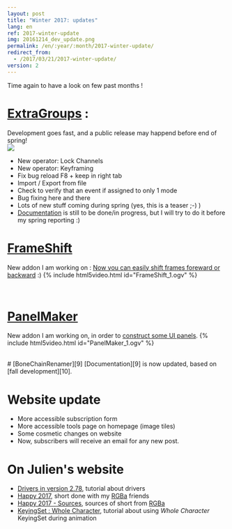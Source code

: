 ```yaml
---
layout: post
title: "Winter 2017: updates"
lang: en
ref: 2017-winter-update
img: 20161214_dev_update.png
permalink: /en/:year/:month/2017-winter-update/
redirect_from:
  - /2017/03/21/2017-winter-update/
version: 2
---
```


Time again to have a look on few past months !

# [ExtraGroups][6] :  

Development goes fast, and a public release may happend before end of spring!  
![][7]
*  New operator: Lock Channels
*  New operator: Keyframing  
*  Fix bug reload F8 + keep in right tab
*  Import / Export from file
*  Check to verify that an event if assigned to only 1 mode
*  Bug fixing here and there
*  Lots of new stuff coming during spring (yes, this is a teaser ;-) )
*  [Documentation][6] is still to be done/in progress, but I will try to do it before my spring reporting :)

# [FrameShift][8]
New addon I am working on : [Now you can easily shift frames foreward or backward][8] :)
{% include html5video.html id="FrameShift_1.ogv" %}

<br/>

# [PanelMaker][11]
New addon I am working on, in order to [construct some UI panels][11].
{% include html5video.html id="PanelMaker_1.ogv" %}

<br/>
# [BoneChainRenamer][9]
[Documentation][9] is now updated, based on [fall development][10].

# Website update
* More accessible subscription form
* More accessible tools page on homepage (image tiles)
* Some cosmetic changes on website
* Now, subscribers will receive an email for any new post.

# On Julien's website
* [Drivers in version 2.78][1], tutorial about drivers
* [Happy 2017][2], short done with my [RGBa][3] friends
* [Happy 2017 - Sources][4], sources of short from [RGBa][3]
* [KeyingSet : Whole Character][5], tutorial about using _Whole Character_ KeyingSet during animation

[1]: http://julienduroure.com/en/2017/01/drivers-in-version-2-78/
[2]: http://julienduroure.com/en/2017/01/happy-2017/
[3]: http://RGBa.fr
[4]: http://julienduroure.com/en/2017/02/happy-2017-sources/
[5]: http://julienduroure.com/en/2017/02/using-keyingset-whole-character/
[6]: {{site.base_url}}/en/tools/ExtraGroups/
[7]: {{site.base_url}}/assets/img/ExtraGroups/popup.png
[8]: {{site.base_url}}/en/tools/FrameShift/
[9]: {{site.base_url}}/en/tools/BoneChainRenamer/
[10]: {{site.base_url}}/en/2016/12/2016-fall-update/
[11]:	{{site.base_url}}/en/tools/PanelMaker/
